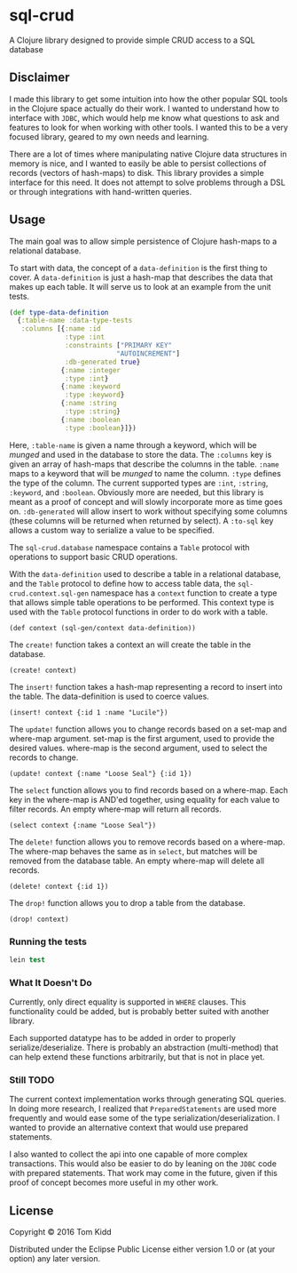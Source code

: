 # sql-crud

A Clojure library designed to provide simple CRUD access to a SQL database

## Disclaimer

I made this library to get some intuition into how the other
popular SQL tools in the Clojure space actually do their work. I wanted to 
understand how to interface with `JDBC`, which would help me know what 
questions to ask and features to look for when working with other tools. 
I wanted this to be a very focused library, geared to my own needs and learning.

There are a lot of times where manipulating native Clojure data structures in
memory is nice, and I wanted to easily be able to persist collections of
records (vectors of hash-maps) to disk. This library provides a simple 
interface for this need. It does not attempt to solve problems through
a DSL or through integrations with hand-written queries.

## Usage

The main goal was to allow simple persistence of Clojure hash-maps to a 
relational database.

To start with data, the concept of a `data-definition` is the first thing
to cover. A `data-definition` is just a hash-map that describes the data
that makes up each table. It will serve us to look at an example from the
unit tests.

```clojure
(def type-data-definition
  {:table-name :data-type-tests
   :columns [{:name :id
              :type :int
              :constraints ["PRIMARY KEY"
                           "AUTOINCREMENT"]
              :db-generated true}
             {:name :integer
              :type :int}
             {:name :keyword
              :type :keyword}
             {:name :string
              :type :string}
             {:name :boolean
              :type :boolean}]})
```

Here, `:table-name` is given a name through a keyword, which will be *munged*
and used in the database to store the data. The `:columns` key is given an array of hash-maps
that describe the columns in the table. `:name` maps to a keyword that will
be *munged* to name the column. `:type` defines the type of the column.
The current supported types are `:int`, `:string`, `:keyword`, and `:boolean`.
Obviously more are needed, but this library is meant as a proof of concept and
will slowly incorporate more as time goes on. `:db-generated` will allow insert
to work without specifying some columns (these columns will be returned when returned by select). 
A `:to-sql` key allows a custom way to serialize a value to be specified.

The `sql-crud.database` namespace contains a `Table` protocol with operations 
to support basic CRUD operations. 

With the `data-definition` used to describe a table in a relational database,
and the `Table` protocol to define how to access table data, the `sql-crud.context.sql-gen` 
namespace has a `context` function to create a type that allows simple table 
operations to be performed. This context type is used with the `Table` protocol
functions in order to do work with a table.

`(def context (sql-gen/context data-definition))`

The `create!` function takes a context an will create the table in the database.

`(create! context)`

The `insert!` function takes a hash-map representing a record to insert into the
table. The data-definition is used to coerce values.

`(insert! context {:id 1 :name "Lucile"})`

The `update!` function allows you to change records based on a set-map and
where-map argument. set-map is the first argument, used to provide the desired
values. where-map is the second argument, used to select the records to change.

`(update! context {:name "Loose Seal"} {:id 1})`

The `select` function allows you to find records based on a where-map. Each key
in the where-map is AND'ed together, using equality for each value to filter
records. An empty where-map will return all records.

`(select context {:name "Loose Seal"})`

The `delete!` function allows you to remove records based on a where-map. The
where-map behaves the same as in `select`, but matches will be removed from
the database table. An empty where-map will delete all records.

`(delete! context {:id 1})`

The `drop!` function allows you to drop a table from the database.

`(drop! context)`

### Running the tests

```clojure
lein test
```

### What It Doesn't Do

Currently, only direct equality is supported in `WHERE` clauses. This 
functionality could be added, but is probably better suited with another
library.

Each supported datatype has to be added in order to properly serialize/deserialize.
There is probably an abstraction (multi-method) that can help extend these
functions arbitrarily, but that is not in place yet.

### Still TODO

The current context implementation works through generating SQL queries. In
doing more research, I realized that `PreparedStatements` are used more
frequently and would ease some of the type serialization/deserialization.
I wanted to provide an alternative context that would use prepared statements.

I also wanted to collect the api into one capable of more complex transactions.
This would also be easier to do by leaning on the `JDBC` code with prepared 
statements. That work may come in the future, given if this proof of concept
becomes more useful in my other work.

## License

Copyright © 2016 Tom Kidd

Distributed under the Eclipse Public License either version 1.0 or (at
your option) any later version.
